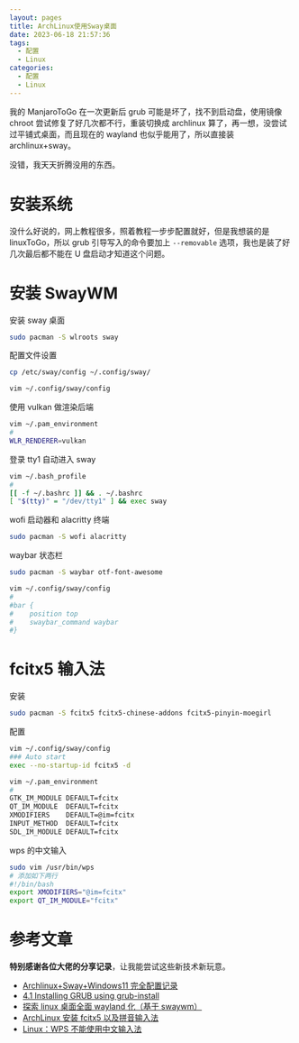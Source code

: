 ```yaml
---
layout: pages
title: ArchLinux使用Sway桌面
date: 2023-06-18 21:57:36
tags:
  - 配置
  - Linux
categories:
  - 配置
  - Linux
---
```


我的 ManjaroToGo 在一次更新后 grub 可能是坏了，找不到启动盘，使用镜像 chroot 尝试修复了好几次都不行，重装切换成 archlinux 算了，再一想，没尝试过平铺式桌面，而且现在的 wayland 也似乎能用了，所以直接装 archlinux+sway。

没错，我天天折腾没用的东西。

<!-- more -->

# 安装系统

没什么好说的，网上教程很多，照着教程一步步配置就好，但是我想装的是 linuxToGo，所以 grub 引导写入的命令要加上 `--removable` 选项，我也是装了好几次最后都不能在 U 盘启动才知道这个问题。

# 安装 SwayWM

安装 sway 桌面

```bash
sudo pacman -S wlroots sway
```

配置文件设置

```bash
cp /etc/sway/config ~/.config/sway/

vim ~/.config/sway/config
```

使用 vulkan 做渲染后端

```bash
vim ~/.pam_environment
#
WLR_RENDERER=vulkan
```

登录 tty1 自动进入 sway

```bash
vim ~/.bash_profile
#
[[ -f ~/.bashrc ]] && . ~/.bashrc
[ "$(tty)" = "/dev/tty1" ] && exec sway
```

wofi 启动器和 alacritty 终端

```bash
sudo pacman -S wofi alacritty
```

waybar 状态栏

```bash
sudo pacman -S waybar otf-font-awesome

vim ~/.config/sway/config
#
#bar {
#    position top
#    swaybar_command waybar
#}
```

# fcitx5 输入法

安装

```bash
sudo pacman -S fcitx5 fcitx5-chinese-addons fcitx5-pinyin-moegirl
```

配置

```bash
vim ~/.config/sway/config
### Auto start
exec --no-startup-id fcitx5 -d

vim ~/.pam_environment
#
GTK_IM_MODULE DEFAULT=fcitx
QT_IM_MODULE  DEFAULT=fcitx
XMODIFIERS    DEFAULT=@im=fcitx
INPUT_METHOD  DEFAULT=fcitx
SDL_IM_MODULE DEFAULT=fcitx
```

wps 的中文输入

```bash
sudo vim /usr/bin/wps
# 添加如下两行
#!/bin/bash
export XMODIFIERS="@im=fcitx"
export QT_IM_MODULE="fcitx"
```

# 参考文章

**特别感谢各位大佬的分享记录**，让我能尝试这些新技术新玩意。

- [Archlinux+Sway+Windows11 完全配置记录](https://github.com/CelestialCosmic/themeblog/issues/22)
- [4.1 Installing GRUB using grub-install](https://www.gnu.org/software/grub/manual/grub/html_node/Installing-GRUB-using-grub_002dinstall.html#:~:text=For%20removable%20installs%20you%20have%20to%20use%20--removable,and%20--efi-directory%20%3A%20%23%20grub-install%20--efi-directory%3D%2Fmnt%2Fusb%20--boot-directory%3D%2Fmnt%2Fusb%2Fboot%20--removable)
- [探索 linux 桌面全面 wayland 化（基于 swaywm）](https://zhuanlan.zhihu.com/p/462322143)
- [ArchLinux 安装 fcitx5 以及拼音输入法](https://blog.csdn.net/HideOnLie/article/details/107615277)
- [Linux：WPS 不能使用中文输入法](https://blog.csdn.net/wishchin/article/details/89674250)
